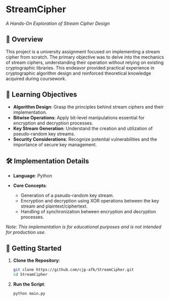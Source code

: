 # StreamCipher

*A Hands-On Exploration of Stream Cipher Design*

## 🔐 Overview

This project is a university assignment focused on implementing a stream cipher from scratch. The primary objective was to delve into the mechanics of stream ciphers, understanding their operation without relying on existing cryptographic libraries. This endeavor provided practical experience in cryptographic algorithm design and reinforced theoretical knowledge acquired during coursework.

## 🧠 Learning Objectives

* **Algorithm Design**: Grasp the principles behind stream ciphers and their implementation.
* **Bitwise Operations**: Apply bit-level manipulations essential for encryption and decryption processes.
* **Key Stream Generation**: Understand the creation and utilization of pseudo-random key streams.
* **Security Considerations**: Recognize potential vulnerabilities and the importance of secure key management.

## 🛠️ Implementation Details

* **Language**: Python
* **Core Concepts**:

  * Generation of a pseudo-random key stream.
  * Encryption and decryption using XOR operations between the key stream and plaintext/ciphertext.
  * Handling of synchronization between encryption and decryption processes.

*Note: This implementation is for educational purposes and is not intended for production use.*

## 🚀 Getting Started

1. **Clone the Repository**:

   ```bash
   git clone https://github.com/cjp-afk/StreamCipher.git
   cd StreamCipher
   ```

2. **Run the Script**:

   ```bash
   python main.py
   ```
